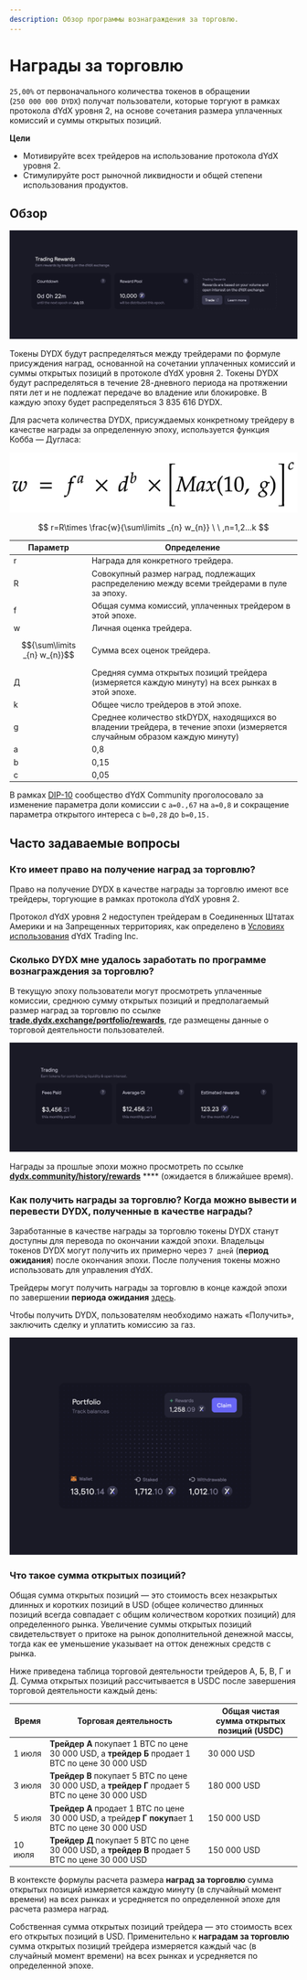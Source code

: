 ```yaml
---
description: Обзор программы вознаграждения за торговлю.
---
```


# Награды за торговлю

`25,00%` от первоначального количества токенов в обращении (`250 000 000 DYDX`) получат пользователи, которые торгуют в рамках протокола dYdX уровня 2, на основе сочетания размера уплаченных комиссий и суммы открытых позиций.

**Цели**

* Мотивируйте всех трейдеров на использование протокола dYdX уровня 2.
* Стимулируйте рост рыночной ликвидности и общей степени использования продуктов.

## **Обзор**

![Торгуйте на базе протокола dYdX уровня 2 и получайте за это награды](<../.gitbook/assets/image (17).png>)

Токены DYDX будут распределяться между трейдерами по формуле присуждения наград, основанной на сочетании уплаченных комиссий и суммы открытых позиций в протоколе dYdX уровня 2. Токены DYDX будут распределяться в течение 28-дневного периода на протяжении пяти лет и не подлежат передаче во владение или блокировке. В каждую эпоху будет распределяться 3 835 616 DYDX.

Для расчета количества DYDX, присуждаемых конкретному трейдеру в качестве награды за определенную эпоху, используется функция Кобба — Дугласа:

![](../.gitbook/assets/math-20211221.png)

$$
 r=R\times \frac{w}{\sum\limits _{n} w_{n}} \ \ ,n=1,2...k
 $$

| Параметр | Определение |
| ---------------------------- | ------------------------------------------------------------------------------------------ |
| r | Награда для конкретного трейдера. |
| R | Совокупный размер наград, подлежащих распределению между всеми трейдерами в пуле за эпоху. |
| f | Общая сумма комиссий, уплаченных трейдером в этой эпохе. |
| w | Личная оценка трейдера. |
| $${\sum\limits _{n} w_{n}}$$ | Сумма всех оценок трейдера. |
| Д | Средняя сумма открытых позиций трейдера (измеряется каждую минуту) на всех рынках в этой эпохе. |
| k | Общее число трейдеров в этой эпохе. |
| g | Среднее количество stkDYDX, находящихся во владении трейдера, в течение эпохи (измеряется случайным образом каждую минуту) |
| a | 0,8 |
| b | 0,15 |
| c | 0,05 |

В рамках [DIP-10](https://github.com/dydxfoundation/dip/blob/master/content/dips/DIP-10.md) сообщество dYdX Community проголосовало за изменение параметра доли комиссии с `a=0.,67` на `a=0,8` и сокращение параметра открытого интереса с `b=0,28` до `b=0,15.`

## Часто задаваемые вопросы

### Кто имеет право на получение наград за торговлю?

Право на получение DYDX в качестве награды за торговлю имеют все трейдеры, торгующие в рамках протокола dYdX уровня 2.

Протокол dYdX уровня 2 недоступен трейдерам в Соединенных Штатах Америки и на Запрещенных территориях, как определено в [Условиях использования](https://dydx.exchange/terms) dYdX Trading Inc.

### Сколько DYDX мне удалось заработать по программе вознаграждения за торговлю?

В текущую эпоху пользователи могут просмотреть уплаченные комиссии, среднюю сумму открытых позиций и предполагаемый размер наград за торговлю по ссылке [**trade.dydx.exchange/portfolio/rewards**](https://trade.dydx.exchange/portfolio/rewards), где размещены данные о торговой деятельности пользователей.

![Информация о наградах за текущую эпоху](<../.gitbook/assets/image (18).png>)

Награды за прошлые эпохи можно просмотреть по ссылке [**dydx.community/history/rewards**](https://dydx.community/history/rewards) **** (ожидается в ближайшее время).

### Как получить награды за торговлю? Когда можно вывести и перевести DYDX, полученные в качестве награды?

Заработанные в качестве награды за торговлю токены DYDX станут доступны для перевода по окончании каждой эпохи. Владельцы токенов DYDX могут получить их примерно через `7 дней` (**период ожидания**) после окончания эпохи. После получения токены можно использовать для управления dYdX.

Трейдеры могут получить награды за торговлю в конце каждой эпохи по завершении **периода ожидания** [здесь](https://dydx.community/dashboard).

Чтобы получить DYDX, пользователям необходимо нажать «Получить», заключить сделку и уплатить комиссию за газ.

![Обзор портфеля наград](<../.gitbook/assets/image (20).png>)

### Что такое сумма открытых позиций?

Общая сумма открытых позиций — это стоимость всех незакрытых длинных и коротких позиций в USD (общее количество длинных позиций всегда совпадает с общим количеством коротких позиций) для определенного рынка. Увеличение суммы открытых позиций свидетельствует о притоке на рынок дополнительной денежной массы, тогда как ее уменьшение указывает на отток денежных средств с рынка.

Ниже приведена таблица торговой деятельности трейдеров А, Б, В, Г и Д. Сумма открытых позиций рассчитывается в USDC после завершения торговой деятельности каждый день:

| Время | Торговая деятельность | Общая чистая сумма открытых позиций (USDC) |
| ------- | -------------------------------------------------------------------------- | ------------------------------ |
| 1 июля | **Трейдер A** покупает 1 BTC по цене 30 000 USD, а **трейдер Б** продает 1 BTC по цене 30 000 USD | 30 000 USD |
| 3 июля | **Трейдер В** покупает 5 BTC по цене 30 000 USD, а **трейдер Г** продает 5 BTC по цене 30 000 USD | 180 000 USD |
| 5 июля | **Трейдер А** продает 1 BTC по цене 30 000 USD, а трейде**р Г покуп**ает 1 BTC по цене 30 000 USD | 150 000 USD |
| 10 июля | **Трейдер Д** покупает 5 BTC по цене 30 000 USD, а **трейдер В** продает 5 BTC по цене 30 000 USD | 150 000 USD |

В контексте формулы расчета размера **наград за торговлю** сумма открытых позиций измеряется каждую минуту (в случайный момент времени) на всех рынках и усредняется по определенной эпохе для расчета размера наград.

Собственная сумма открытых позиций трейдера — это стоимость всех его открытых позиций в USD. Применительно к **наградам за торговлю** сумма открытых позиций трейдера измеряется каждый час (в случайный момент времени) на всех рынках и усредняется по определенной эпохе.
